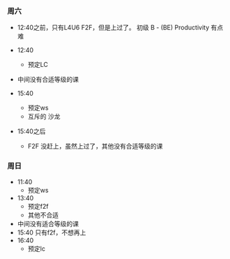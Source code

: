 

### 周六

- 12:40之前，只有L4U6 F2F，但是上过了。 初级 B - (BE) Productivity 有点难

- 12:40
  - 预定LC
- 中间没有合适等级的课
- 15:40
  - 预定ws
  - 互斥的 沙龙
- 15:40之后 
  - F2F 没赶上，虽然上过了，其他没有合适等级的课

### 周日

- 11:40
  - 预定ws
- 13:40
  - 预定f2f
  - 其他不合适
- 中间没有适合等级的课
- 15:40 只有f2f，不想再上
- 16:40
  - 预定lc